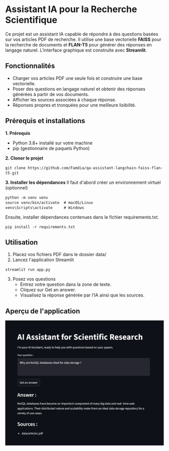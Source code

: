 # Assistant IA pour la Recherche Scientifique

Ce projet est un assistant IA capable de répondre à des questions basées sur vos articles PDF de recherche. 
Il utilise une base vectorielle **FAISS** pour la recherche de documents et **FLAN-T5** pour générer des réponses en langage naturel. 
L’interface graphique est construite avec **Streamlit**.

## Fonctionnalités
* Charger vos articles PDF une seule fois et construire une base vectorielle.
* Poser des questions en langage naturel et obtenir des réponses générées à partir de vos documents.
* Afficher les sources associées à chaque réponse.
* Réponses propres et tronquées pour une meilleure lisibilité.

## Prérequis et installations

**1. Prérequis**
* Python 3.8+ installé sur votre machine
* pip (gestionnaire de paquets Python)

**2. Cloner le projet**

```
git clone https://github.com/Famdia/qa-assistant-langchain-faiss-flan-t5.git
```

**3. Installer les dépendances**
Il faut d'abord créer un environnement virtuel (optionnel)

```
python -m venv venv
source venv/bin/activate  # macOS/Linux
venv\Scripts\activate     # Windows
```

Ensuite, installer dépendances contenues dans le fichier requirements.txt.

```
pip install -r requirements.txt
```
## Utilisation
1. Placez vos fichiers PDF dans le dossier data/
2. Lancez l'application Streamlit

```
streamlit run app.py
```
3. Posez vos questions
   * Entrez votre question dans la zone de texte.
   * Cliquez sur Get an answer.
   * Visualisez la réponse générée par l’IA ainsi que les sources.

## Aperçu de l'application
![Aperçu de l’application](apercu.png)
